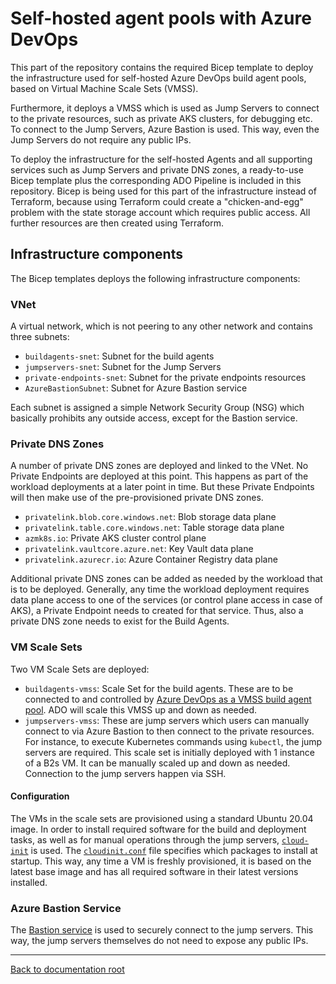 # Self-hosted agent pools with Azure DevOps

This part of the repository contains the required Bicep template to deploy the infrastructure used for self-hosted Azure DevOps build agent pools, based on Virtual Machine Scale Sets (VMSS).

Furthermore, it deploys a VMSS which is used as Jump Servers to connect to the private resources, such as private AKS clusters, for debugging etc. To connect to the Jump Servers, Azure Bastion is used. This way, even the Jump Servers do not require any public IPs.

To deploy the infrastructure for the self-hosted Agents and all supporting services such as Jump Servers and private DNS zones, a ready-to-use Bicep template plus the corresponding ADO Pipeline is included in this repository. Bicep is being used for this part of the infrastructure instead of Terraform, because using Terraform could create a "chicken-and-egg" problem with the state storage account which requires public access. All further resources are then created using Terraform.

## Infrastructure components

The Bicep templates deploys the following infrastructure components:

### VNet

A virtual network, which is not peering to any other network and contains three subnets:

- `buildagents-snet`: Subnet for the build agents
- `jumpservers-snet`: Subnet for the Jump Servers
- `private-endpoints-snet`: Subnet for the private endpoints resources
- `AzureBastionSubnet`: Subnet for Azure Bastion service

Each subnet is assigned a simple Network Security Group (NSG) which basically prohibits any outside access, except for the Bastion service.

### Private DNS Zones

A number of private DNS zones are deployed and linked to the VNet. No Private Endpoints are deployed at this point. This happens as part of the workload deployments at a later point in time. But these Private Endpoints will then make use of the pre-provisioned private DNS zones.

- `privatelink.blob.core.windows.net`: Blob storage data plane
- `privatelink.table.core.windows.net`: Table storage data plane
- `azmk8s.io`: Private AKS cluster control plane
- `privatelink.vaultcore.azure.net`: Key Vault data plane
- `privatelink.azurecr.io`: Azure Container Registry data plane

Additional private DNS zones can be added as needed by the workload that is to be deployed. Generally, any time the workload deployment requires data plane access to one of the services (or control plane access in case of AKS), a Private Endpoint needs to created for that service. Thus, also a private DNS zone needs to exist for the Build Agents.

### VM Scale Sets

Two VM Scale Sets are deployed:

- `buildagents-vmss`: Scale Set for the build agents. These are to be connected to and controlled by [Azure DevOps as a VMSS build agent pool](https://docs.microsoft.com/azure/devops/pipelines/agents/scale-set-agents?view=azure-devops). ADO will scale this VMSS up and down as needed.
- `jumpservers-vmss`: These are jump servers which users can manually connect to via Azure Bastion to then connect to the private resources. For instance, to execute Kubernetes commands using `kubectl`, the jump servers are required. This scale set is initially deployed with 1 instance of a B2s VM. It can be manually scaled up and down as needed. Connection to the jump servers happen via SSH.

#### Configuration

The VMs in the scale sets are provisioned using a standard Ubuntu 20.04 image. In order to install required software for the build and deployment tasks, as well as for manual operations through the jump servers, [`cloud-init`](https://docs.microsoft.com/azure/virtual-machines/linux/using-cloud-init) is used. The [`cloudinit.conf`](./cloudinit.conf) file specifies which packages to install at startup. This way, any time a VM is freshly provisioned, it is based on the latest base image and has all required software in their latest versions installed.

### Azure Bastion Service

The [Bastion service](https://docs.microsoft.com/azure/bastion/bastion-overview) is used to securely connect to the jump servers. This way, the jump servers themselves do not need to expose any public IPs.

---

[Back to documentation root](/docs/README.md)
